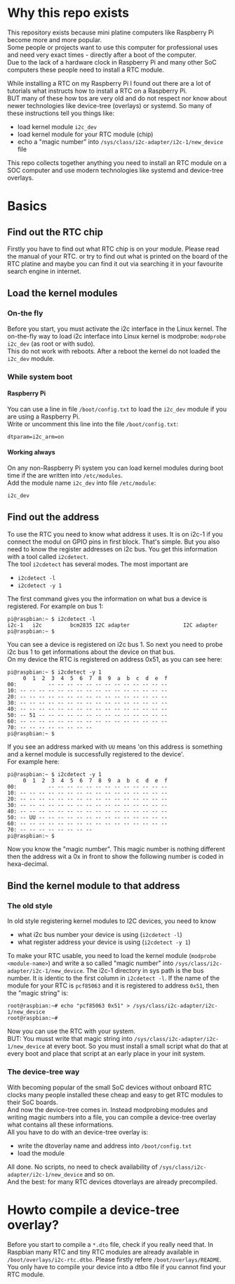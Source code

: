 # Why this repo exists
This repository exists because mini platine computers like Raspberry Pi become
more and more popular.    
Some people or projects want to use this computer for professional uses and
need very exact times - directly after a boot of the computer.    
Due to the lack of a hardware clock in Raspberry Pi and many other SoC computers
these people need to install a RTC module. 

While installing a RTC on my Raspberry Pi I found out there are a lot of
tutorials what instructs how to install a RTC on a Raspberry Pi.    
BUT many of these how tos are very old and do not respect nor know about newer
technologies like device-tree (overlays) or systemd. So many of these
instructions tell you things like:
* load kernel module `i2c_dev`
* load kernel module for your RTC module (chip)
* echo a "magic number" into `/sys/class/i2c-adapter/i2c-1/new_device` file

This repo collects together anything you need to install an RTC module on a SOC
computer and use modern technologies like systemd and device-tree overlays.

# Basics
## Find out the RTC chip
Firstly you have to find out what RTC chip is on your module. Please read the
manual of your RTC. or try to find out what is printed on the board of the RTC
platine and maybe you can find it out via searching it in your favourite search
engine in internet.    

## Load the kernel modules
### On-the fly
Before you start, you must activate the i2c interface in the Linux kernel.
The on-the-fly way to load i2c interface into Linux kernel is modprobe:
`modprobe i2c_dev` (as root or with sudo).    
This do not work with reboots. After a reboot the kernel do not loaded the
`i2c_dev` module.

### While system boot
#### Raspberry Pi
You can use a line in file `/boot/config.txt` to load the `i2c_dev` module if you
are using a Raspberry Pi.    
Write or uncomment this line into the file `/boot/config.txt`:
```
dtparam=i2c_arm=on
```

#### Working always
On any non-Raspberry Pi system you can load kernel modules during boot time if
the are written into `/etc/modules`.     
Add the module name `i2c_dev` into file `/etc/module`:
```
i2c_dev
```

## Find out the address
To use the RTC you need to know what address it uses. It is on i2c-1 if you
connect the modul on GPIO pins in first block. That's simple.
But you also need to know the register addresses on i2c bus. You get this
information with a tool called `i2cdetect`.    
The tool `i2cdetect` has several modes. The most important are 
* `i2cdetect -l`
* `i2cdetect -y 1`

The first command gives you the information on what bus a device is registered.
For example on bus 1:
```
pi@raspbian:~ $ i2cdetect -l
i2c-1	i2c       	bcm2835 I2C adapter             	I2C adapter
pi@raspbian:~ $ 
```
You can see a device is registered on i2c bus 1. So next you need to probe i2c bus 1 to get informations about the device on that bus.    
On my device the RTC is registered on address 0x51, as you can see here:
```
pi@raspbian:~ $ i2cdetect -y 1
     0  1  2  3  4  5  6  7  8  9  a  b  c  d  e  f
00:          -- -- -- -- -- -- -- -- -- -- -- -- -- 
10: -- -- -- -- -- -- -- -- -- -- -- -- -- -- -- -- 
20: -- -- -- -- -- -- -- -- -- -- -- -- -- -- -- -- 
30: -- -- -- -- -- -- -- -- -- -- -- -- -- -- -- -- 
40: -- -- -- -- -- -- -- -- -- -- -- -- -- -- -- -- 
50: -- 51 -- -- -- -- -- -- -- -- -- -- -- -- -- -- 
60: -- -- -- -- -- -- -- -- -- -- -- -- -- -- -- -- 
70: -- -- -- -- -- -- -- --                         
pi@raspbian:~ $ 
```

If you see an address marked with `UU` means 'on this address is something and
a kernel module is successfully registered to the device'.    
For example here:
```
pi@raspbian:~ $ i2cdetect -y 1
     0  1  2  3  4  5  6  7  8  9  a  b  c  d  e  f
00:          -- -- -- -- -- -- -- -- -- -- -- -- -- 
10: -- -- -- -- -- -- -- -- -- -- -- -- -- -- -- -- 
20: -- -- -- -- -- -- -- -- -- -- -- -- -- -- -- -- 
30: -- -- -- -- -- -- -- -- -- -- -- -- -- -- -- -- 
40: -- -- -- -- -- -- -- -- -- -- -- -- -- -- -- -- 
50: -- UU -- -- -- -- -- -- -- -- -- -- -- -- -- -- 
60: -- -- -- -- -- -- -- -- -- -- -- -- -- -- -- -- 
70: -- -- -- -- -- -- -- --                         
pi@raspbian:~ $ 
```
Now you know the "magic number". This magic number is nothing different then
the address wit a 0x in front to show the following number is coded in 
hexa-decimal.

## Bind the kernel module to that address

### The old style
In old style registering kernel modules to I2C devices, you need to know
* what i2c bus number your device is using (`i2cdetect -l`)
* what register address your device is using (`i2cdetect -y 1`)

To make your RTC usable, you need to load the kernel module (`modprobe
<module-name>`) and write a so called "magic number" into
`/sys/class/i2c-adapter/i2c-1/new_device`. The i2c-1 directory in sys path is
the bus number. It is identic to the first column in `i2cdetect -l`.
If the name of the module for your RTC is `pcf85063` and it is registered to
address `0x51`, then the "magic string" is:
```
root@raspbian:~# echo "pcf85063 0x51" > /sys/class/i2c-adapter/i2c-1/new_device
root@raspbian:~#
```

Now you can use the RTC with your system.    
BUT: You musst write that magic string into 
`/sys/class/i2c-adapter/i2c-1/new_device` at every boot. So you must install a
small script what do that at every boot and place that script at an early place
in your init system.

### The device-tree way
With becoming popular of the small SoC devices without onboard RTC clocks many
people installed these cheap and easy to get RTC modules to their SoC boards.   
And now the device-tree comes in. Instead modprobing modules and writing magic
numbers into a file, you can compile a device-tree overlay what contains all
these informations.    
All you have to do with an device-tree overlay is:
* write the dtoverlay name and address into `/boot/config.txt`
* load the module

All done. No scripts, no need to check availability of
`/sys/class/i2c-adapter/i2c-1/new_device` and so on.    
And the best: for many RTC devices dtoverlays are already precompiled.


# Howto compile a device-tree overlay?

Before you start to compile a `*.dto` file, check if you really need that.
In Raspbian many RTC and tiny RTC modules are already available in
`/boot/overlays/i2c-rtc.dtbo`. Please firstly refere `/boot/overlays/README`.
You only have to compile your device into a dtbo file if you cannot find your
RTC module.
